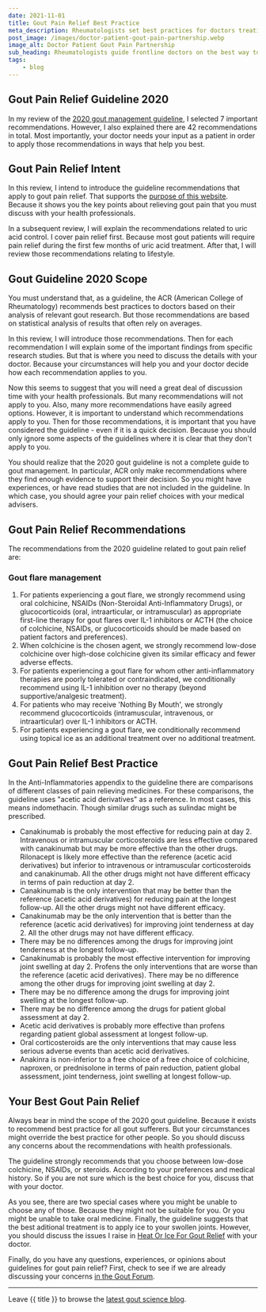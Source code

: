 ```yaml
---
date: 2021-11-01
title: Gout Pain Relief Best Practice
meta_description: Rheumatologists set best practices for doctors treating gout patients. Make sure you know how to work with professionals to prevent gouty agony.
post_image: /images/doctor-patient-gout-pain-partnership.webp
image_alt: Doctor Patient Gout Pain Partnership
sub_heading: Rheumatologists guide frontline doctors on the best way to treat gout pain. But their recommendations rely on your input. So learn about your options so you can discuss them properly with health professionals.
tags:
    - blog
---
```


## Gout Pain Relief Guideline 2020

In my review of the <a href="/2020-gout-management-guideline">2020 gout management guideline</a>, I selected 7 important recommendations. However, I also explained there are 42 recommendations in total. Most importantly, your doctor needs your input as a patient in order to apply those recommendations in ways that help you best.

## Gout Pain Relief Intent

In this review, I intend to introduce the guideline recommendations that apply to gout pain relief. That supports the <a href="/purpose/">purpose of this website</a>. Because it shows you the key points about relieving gout pain that you must discuss with your health professionals.

In a subsequent review, I will explain the recommendations related to uric acid control. I cover pain relief first. Because most gout patients will require pain relief during the first few months of uric acid treatment. After that, I will review those recommendations relating to lifestyle.

## Gout Guideline 2020 Scope

You must understand that, as a guideline, the ACR (American College of Rheumatology) recommends best practices to doctors based on their analysis of relevant gout research. But those recommendations are based on statistical analysis of results that often rely on averages.

In this review, I will introduce those recommendations. Then for each recommendation I will explain some of the important findings from specific research studies. But that is where you need to discuss the details with your doctor. Because your circumstances will help you and your doctor decide how each recommendation applies to you. 

Now this seems to suggest that you will need a great deal of discussion time with your health professionals. But many recommendations will not apply to you. Also, many more recommendations have easily agreed options. However, it is important to understand which recommendations apply to you. Then for those recommendations, it is important that you have considered the guideline - even if it is a quick decision. Because you should only ignore some aspects of the guidelines where it is clear that they don't apply to you.

You should realize that the 2020 gout guideline is not a complete guide to gout management. In particular, ACR only make recommendations where they find enough evidence to support their decision. So you might have experiences, or have read studies that are not included in the guideline. In which case, you should agree your pain relief choices with your medical advisers.

## Gout Pain Relief Recommendations

The recommendations from the 2020 guideline related to gout pain relief are:

### Gout flare management

1. For patients experiencing a gout flare, we strongly recommend using oral colchicine, NSAIDs (Non-Steroidal Anti-Inflammatory Drugs), or glucocorticoids (oral, intraarticular, or intramuscular) as appropriate first-line therapy for gout flares over IL-1 inhibitors or ACTH (the choice of colchicine, NSAIDs, or glucocorticoids should be made based on patient factors and preferences).
2. When colchicine is the chosen agent, we strongly recommend low-dose colchicine over high-dose colchicine given its similar efficacy and fewer adverse effects.
3. For patients experiencing a gout flare for whom other anti-inflammatory therapies are poorly tolerated or contraindicated, we conditionally recommend using IL-1 inhibition over no therapy (beyond supportive/analgesic treatment).
4. For patients who may receive 'Nothing By Mouth', we strongly recommend glucocorticoids (intramuscular, intravenous, or intraarticular) over IL-1 inhibitors or ACTH.
5. For patients experiencing a gout flare, we conditionally recommend using topical ice as an additional treatment over no additional treatment.

## Gout Pain Relief Best Practice

In the Anti-Inflammatories appendix to the guideline there are comparisons of different classes of pain relieving medicines. For these comparisons, the guideline uses "acetic acid derivatives" as a reference. In most cases, this means indomethacin. Though similar drugs such as sulindac might be prescribed.

- Canakinumab is probably the most effective for reducing pain at day 2. Intravenous or intramuscular corticosteroids are less effective compared with canakinumab but may be more effective than the other drugs. Rilonacept is likely more effective than the reference (acetic acid derivatives) but inferior to intravenous or intramuscular corticosteroids and canakinumab. All the other drugs might not have different efficacy in terms of pain reduction at day 2.
- Canakinumab is the only intervention that may be better than the reference (acetic acid derivatives) for reducing pain at the longest follow-up. All the other drugs might not have different efficacy.
- Canakinumab may be the only intervention that is better than the reference (acetic acid derivatives) for improving joint tenderness at day 2. All the other drugs may not have different efficacy.
- There may be no differences among the drugs for improving joint tenderness at the longest follow-up.
- Canakinumab is probably the most effective intervention for improving joint swelling at day 2. Profens the only interventions that are worse than the reference (acetic acid derivatives). There may be no difference among the other drugs for improving joint swelling at day 2.
- There may be no difference among the drugs for improving joint swelling at
the longest follow-up.
- There may be no difference among the drugs for patient global assessment at day 2.
- Acetic acid derivatives is probably more effective than profens regarding patient global assessment at longest follow-up.
- Oral corticosteroids are the only interventions that may cause less serious adverse events than acetic acid derivatives.
- Anakinra is non-inferior to a free choice of a free choice of colchicine, naproxen, or prednisolone in terms of pain reduction, patient global assessment, joint tenderness, joint swelling at longest follow-up.

## Your Best Gout Pain Relief

Always bear in mind the scope of the 2020 gout guideline. Because it exists to recommend best practice for all gout sufferers. But your circumstances might override the best practice for other people. So you should discuss any concerns about the recommendations with health professionals.

The guideline strongly recommends that you choose between low-dose colchicine, NSAIDs, or steroids. According to your preferences and medical history. So if you are not sure which is the best choice for you, discuss that with your doctor.

As you see, there are two special cases where you might be unable to choose any of those. Because they might not be suitable for you. Or you might be unable to take oral medicine. Finally, the guideline suggests that the best aditional treatment is to apply ice to your swollen joints. However, you should discuss the issues I raise in <a href="https://goutpal.com/3099/heat-or-ice-for-gout-relief/">Heat Or Ice For Gout Relief</a> with your doctor.

Finally, do you have any questions, experiences, or opinions about guidelines for gout pain relief? First, check to see if we are already discussing your concerns <a href="https://links.goutpal.com/p/goutpal-links-gout-discussions?a=888958067">in the Gout Forum</a>.

***

Leave {{ title }} to browse the <a href="/blog">latest gout science blog</a>.

